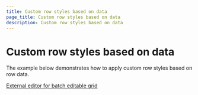 ```yaml
---
title: Custom row styles based on data
page_title: Custom row styles based on data
description: Custom row styles based on data
---
```


# Custom row styles based on data

The example below demonstrates how to apply custom row styles based on row data.

[External editor for batch editable grid](https://github.com/telerik/ui-for-aspnet-mvc-examples/tree/master/grid/custom-row-styles-based-on-data)
